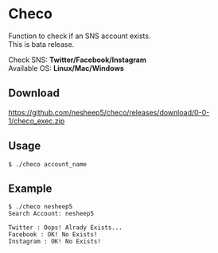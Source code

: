 # Checo
Function to check if an SNS account exists.  
This is bata release.  
  
Check SNS: **Twitter/Facebook/Instagram**  
Available OS: **Linux/Mac/Windows**

## Download
https://github.com/nesheep5/checo/releases/download/0-0-1/checo_exec.zip

## Usage
```
$ ./checo account_name
```

## Example
```
$ ./checo nesheep5
Search Account: nesheep5

Twitter : Oops! Alrady Exists...
Facebook : OK! No Exists!
Instagram : OK! No Exists!
```
